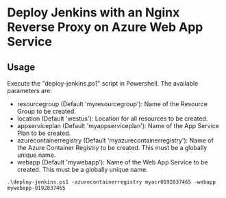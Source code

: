 # Deploy Jenkins with an Nginx Reverse Proxy on Azure Web App Service

## Usage

Execute the "deploy-jenkins.ps1" script in Powershell. The available parameters are:

* resourcegroup (Default 'myresourcegroup'): Name of the Resource Group to be created.
* location (Default 'westus'): Location for all resources to be created.
* appserviceplan (Default 'myappserviceplan'): Name of the App Service Plan to be created.
* azurecontainerregistry (Default 'myazurecontainerregistry'): Name of the Azure Container Registry
  to be created. This must be a globally unique name.
* webapp (Default 'mywebapp'): Name of the Web App Service to be created. This must be a globally
  unique name.

```
.\deploy-jenkins.ps1 -azurecontainerregistry myacr0192837465 -webapp mywebapp-0192837465
```